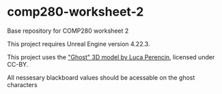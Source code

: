 # comp280-worksheet-2
Base repository for COMP280 worksheet 2

This project requires Unreal Engine version 4.22.3.

This project uses the ["Ghost" 3D model by Luca Perencin](https://poly.google.com/view/6tcLAzFt-A2), licensed under CC-BY.

All nessesary blackboard values should be acessable on the ghost characters 
